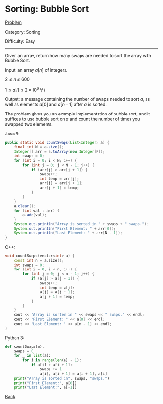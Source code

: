 # Sorting: Bubble Sort

[Problem](https://www.hackerrank.com/challenges/ctci-bubble-sort/problem)

Category: Sorting

Difficulty: Easy

---

Given an array, return how many swaps are needed to sort the array with Bubble
Sort.

Input: an array $a[n]$ of integers.

$2 \leq n \leq 600$

$1 \leq a[i] \leq 2 \times 10^6 \; \forall \; i$

Output: a message containing the number of swaps needed to sort $a$, as well as
elements $a[0]$ and $a[n - 1]$ after $a$ is sorted.

The problem gives you an example implementation of bubble sort, and it suffices
to use bubble sort on $a$ and count the number of times you swapped two
elements. 

Java 8:
```java
public static void countSwaps(List<Integer> a) {
    final int N = a.size();
    Integer[] arr = a.toArray(new Integer[N]);
    int swaps = 0;
    for (int i = 0; i < N; i++) {
        for (int j = 0; j < N - 1; j++) {
            if (arr[j] > arr[j + 1]) {
                swaps++;
                int temp = arr[j];
                arr[j] = arr[j + 1];
                arr[j + 1] = temp;
            }
        }
    }
    a.clear();
    for (int val : arr) {
        a.add(val);
    }
    System.out.println("Array is sorted in " + swaps + " swaps.");
    System.out.println("First Element: " + arr[0]);
    System.out.println("Last Element: " + arr[N - 1]);
}
```

C++:
```cpp
void countSwaps(vector<int> a) {
    const int n = a.size();
    int swaps = 0;
    for (int i = 0; i < n; i++) {
        for (int j = 0; j < n - 1; j++) {
            if (a[j] > a[j + 1]) {
                swaps++;
                int temp = a[j];
                a[j] = a[j + 1];
                a[j + 1] = temp;
            }
        }
    }
    cout << "Array is sorted in " << swaps << " swaps." << endl;
    cout << "First Element: " << a[0] << endl;
    cout << "Last Element: " << a[n - 1] << endl;
}
```

Python 3:
```python
def countSwaps(a):
    swaps = 0
    for _ in list(a):
        for i in range(len(a) - 1):
            if a[i] > a[i + 1]:
                swaps += 1
                a[i], a[i + 1] = a[i + 1], a[i]
    print("Array is sorted in", swaps, "swaps.")
    print("First Element:", a[0])
    print("Last Element:", a[-1])
```

[Back](../../hackerrank.md)
